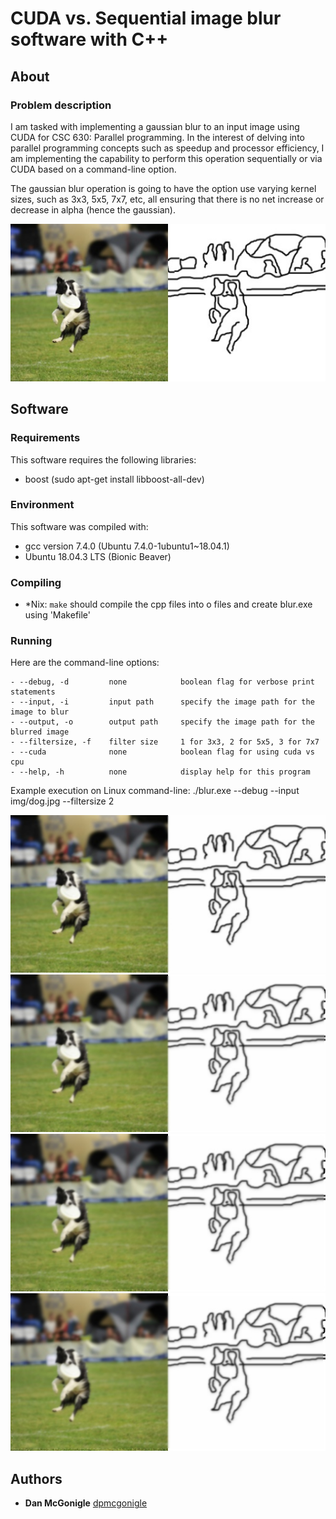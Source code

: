 # CUDA vs. Sequential image blur software with C++

## About

### Problem description

I am tasked with implementing a gaussian blur to an input image using CUDA for CSC 630: Parallel programming.  In the interest of delving into parallel programming concepts such as speedup and processor efficiency, I am implementing the capability to perform this operation sequentially or via CUDA based on a command-line option.  

The gaussian blur operation is going to have the option use varying kernel sizes, such as 3x3, 5x5, 7x7, etc, all ensuring that there is no net increase or decrease in alpha (hence the gaussian).

![Original Input Image](./img/dog.jpg)

## Software

### Requirements

This software requires the following libraries:
- boost (sudo apt-get install libboost-all-dev)

### Environment

This software was compiled with:
- gcc version 7.4.0 (Ubuntu 7.4.0-1ubuntu1~18.04.1)
- Ubuntu 18.04.3 LTS (Bionic Beaver)

### Compiling

* \*Nix:
`make` should compile the cpp files into o files and create blur.exe using 'Makefile'

### Running

Here are the command-line options:
```
- --debug, -d         none            boolean flag for verbose print statements
- --input, -i         input path      specify the image path for the image to blur
- --output, -o        output path     specify the image path for the blurred image
- --filtersize, -f    filter size     1 for 3x3, 2 for 5x5, 3 for 7x7
- --cuda              none            boolean flag for using cuda vs cpu
- --help, -h          none            display help for this program
```

Example execution on Linux command-line:
./blur.exe --debug --input img/dog.jpg --filtersize 2

![Filter Size 1](./img/dog_blur_size-1.jpg)
![Filter Size 2](./img/dog_blur_size-2.jpg)
![Filter Size 3](./img/dog_blur_size-3.jpg)
![Filter Size 4](./img/dog_blur_size-4.jpg)

## Authors

* **Dan McGonigle** [dpmcgonigle](https://github.com/dpmcgonigle)
